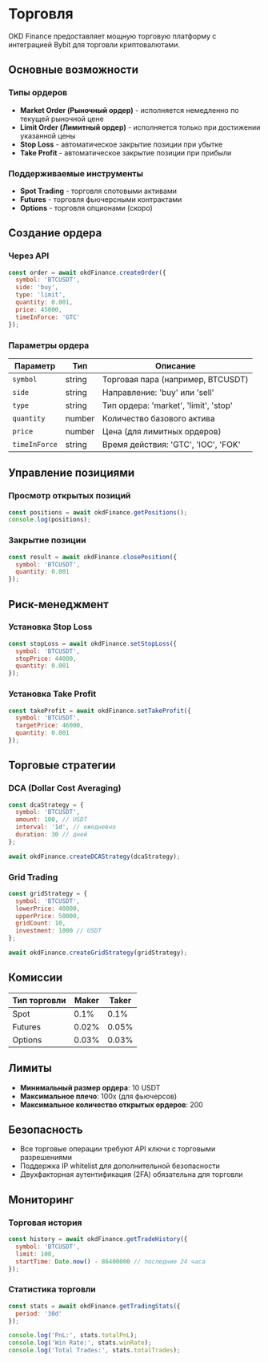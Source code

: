 # Торговля

OKD Finance предоставляет мощную торговую платформу с интеграцией Bybit для торговли криптовалютами.

## Основные возможности

### Типы ордеров

- **Market Order (Рыночный ордер)** - исполняется немедленно по текущей рыночной цене
- **Limit Order (Лимитный ордер)** - исполняется только при достижении указанной цены
- **Stop Loss** - автоматическое закрытие позиции при убытке
- **Take Profit** - автоматическое закрытие позиции при прибыли

### Поддерживаемые инструменты

- **Spot Trading** - торговля спотовыми активами
- **Futures** - торговля фьючерсными контрактами
- **Options** - торговля опционами (скоро)

## Создание ордера

### Через API

```javascript
const order = await okdFinance.createOrder({
  symbol: 'BTCUSDT',
  side: 'buy',
  type: 'limit',
  quantity: 0.001,
  price: 45000,
  timeInForce: 'GTC'
});
```

### Параметры ордера

| Параметр | Тип | Описание |
|----------|-----|----------|
| `symbol` | string | Торговая пара (например, BTCUSDT) |
| `side` | string | Направление: 'buy' или 'sell' |
| `type` | string | Тип ордера: 'market', 'limit', 'stop' |
| `quantity` | number | Количество базового актива |
| `price` | number | Цена (для лимитных ордеров) |
| `timeInForce` | string | Время действия: 'GTC', 'IOC', 'FOK' |

## Управление позициями

### Просмотр открытых позиций

```javascript
const positions = await okdFinance.getPositions();
console.log(positions);
```

### Закрытие позиции

```javascript
const result = await okdFinance.closePosition({
  symbol: 'BTCUSDT',
  quantity: 0.001
});
```

## Риск-менеджмент

### Установка Stop Loss

```javascript
const stopLoss = await okdFinance.setStopLoss({
  symbol: 'BTCUSDT',
  stopPrice: 44000,
  quantity: 0.001
});
```

### Установка Take Profit

```javascript
const takeProfit = await okdFinance.setTakeProfit({
  symbol: 'BTCUSDT',
  targetPrice: 46000,
  quantity: 0.001
});
```

## Торговые стратегии

### DCA (Dollar Cost Averaging)

```javascript
const dcaStrategy = {
  symbol: 'BTCUSDT',
  amount: 100, // USDT
  interval: '1d', // ежедневно
  duration: 30 // дней
};

await okdFinance.createDCAStrategy(dcaStrategy);
```

### Grid Trading

```javascript
const gridStrategy = {
  symbol: 'BTCUSDT',
  lowerPrice: 40000,
  upperPrice: 50000,
  gridCount: 10,
  investment: 1000 // USDT
};

await okdFinance.createGridStrategy(gridStrategy);
```

## Комиссии

| Тип торговли | Maker | Taker |
|--------------|-------|-------|
| Spot | 0.1% | 0.1% |
| Futures | 0.02% | 0.05% |
| Options | 0.03% | 0.03% |

## Лимиты

- **Минимальный размер ордера**: 10 USDT
- **Максимальное плечо**: 100x (для фьючерсов)
- **Максимальное количество открытых ордеров**: 200

## Безопасность

- Все торговые операции требуют API ключи с торговыми разрешениями
- Поддержка IP whitelist для дополнительной безопасности
- Двухфакторная аутентификация (2FA) обязательна для торговли

## Мониторинг

### Торговая история

```javascript
const history = await okdFinance.getTradeHistory({
  symbol: 'BTCUSDT',
  limit: 100,
  startTime: Date.now() - 86400000 // последние 24 часа
});
```

### Статистика торговли

```javascript
const stats = await okdFinance.getTradingStats({
  period: '30d'
});

console.log('PnL:', stats.totalPnL);
console.log('Win Rate:', stats.winRate);
console.log('Total Trades:', stats.totalTrades);
```
